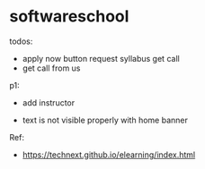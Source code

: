 # softwareschool


todos:

- apply now button
    request syllabus
    get call 
- get call from us

p1:
- add instructor

- text is not visible properly with home banner 

Ref:
- https://technext.github.io/elearning/index.html